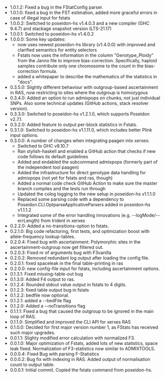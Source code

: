 - 1.0.1.2: Fixed a bug in the FStatConfig parser.
- 1.0.1.0: fixed a bug in the FST estimation, added more graceful errors in case of illegal input for fstats
- 1.0.0.2: Switched to poseidon-hs v1.4.0.3 and a new compiler (GHC 9.4.7) and stackage snapshot version (LTS-21.17)
- 1.0.0.1: Switched to poseidon-hs v1.4.0.2
- 1.0.0.0: Some key updates:
	- now uses newest poseidon-hs library (v1.4.0.0) with improved and clarified semantics for entity selectors
	- Fstats now uses the information in the column "Genotype_Ploidy" from the Janno file to improve bias-correction. Specifically, haploid samples
	  contribute only one chromosome to the count in the bias-correction formula.
	- added a whitepaper to describe the mathematics of the statistics in "docs".
- 0.3.5.0: Slightly different behaviour with outgroup-based ascertainment in RAS, now restricting to sites where the outgroup is homozygous
- 0.3.4.0: Added an option to run admixpops on chunks, not just individual SNPs. Also some technical updates (GitHub actions, stack resolver version).
- 0.3.3.0: Switched to poseidon-hs v1.2.1.0, which supports Poseidon v2.7.1.
- 0.3.2.0: Added feature to output per-block statistics in Fstats.
- 0.3.1.0: Switched to poseidon-hs v1.1.11.0, which includes better Plink input options.
- 0.3.0.0: A number of changes when integrating paagen into xerxes: 
	- Switched to GHC v8.10.7
	- Ran stylish-haskell and enabled a GitHub action that checks if new code follows its default guidelines
	- Added and endabled the subcommand admixpops (formerly part of the independent tool paagen)
	- Added the infrastructure for direct genotype data handling for admixpops (not yet for fstats and ras, though)
	- Added a normal code check GitHub Action to make sure the master branch compiles and the tests run through
	- Updated the colog logging to the new setup in poseidon-hs v1.1.1.0
	- Replaced some parsing code with a dependency to Poseidon.CLI.OptparseApplicativeParsers added in poseidon-hs v1.1.1.2
	- Integrated some of the error handling innovations (e.g. --logMode/--errLength) from trident in xerxes
- 0.2.2.0: Added a no-transitions-option to fstats.
- 0.2.1.0: Big code refactoring, first tests, and optimization boost with allele-frequency lookup-tables.
- 0.2.0.4: Fixed bug with ascertainment: Polymorphic sites in the ascertainment-outgroup now get filtered out.
- 0.2.0.3: Fixed nr of arguments bug with F3vanilla
- 0.2.0.2: Removed redundant log output after loading the config file.
- 0.2.0.1: fixed spaceleak in the final table-printing in ras
- 0.2.0.0: new config-file input for fstats, including ascertainment options.
- 0.1.3.1: Fixed missing-table-out bug
- 0.1.3.0: Added F4 output to ras.
- 0.1.2.4: Rounded stdout value output in fstats to 4 digits.
- 0.1.2.3: fixed table output bug in fstats
- 0.1.2.2: bedfile now optional.
- 0.1.2.1: added a --bedFile flag
- 0.1.2.0: Added a --noTransitions flag
- 0.1.1.1: Fixed a bug that caused the outgroup to be ignored in the main loop of RAS.
- 0.1.1.0: Simplified and improved the CLI API for xerxes RAS
- 0.1.0.0: Decided for first major version number 1, as FStats has received such major upgrades.
- 0.0.1.1: Slighty modified error calculation with normalized F3.
- 0.0.1.0: Major optimization of Fstats, added lots of new statistics, space leak fixed. Normalization of F3-statistics now similar to ADMIXTOOLS.
- 0.0.0.4: Fixed Bug with parsing F-Statistics
- 0.0.0.2: Bug fix with indexing in RAS. Added output of normalisation count to output table.
- 0.0.0.1: Initial commit. Copied the fstats command from poseidon-hs.
